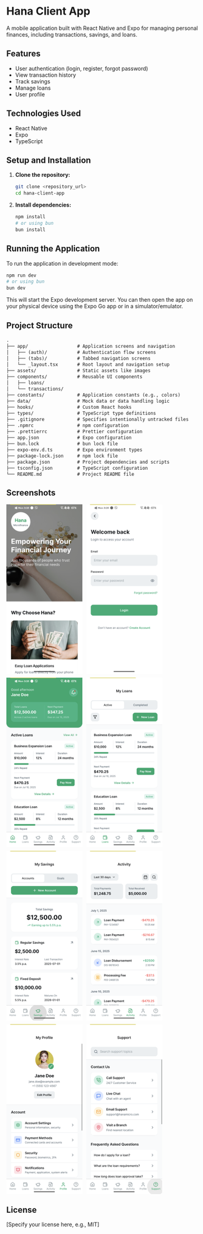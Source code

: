 # Hana Client App

A mobile application built with React Native and Expo for managing personal finances, including transactions, savings, and loans.

## Features

- User authentication (login, register, forgot password)
- View transaction history
- Track savings
- Manage loans
- User profile

## Technologies Used

- React Native
- Expo
- TypeScript

## Setup and Installation

1.  **Clone the repository:**

    ```bash
    git clone <repository_url>
    cd hana-client-app
    ```

2.  **Install dependencies:**

    ```bash
    npm install
    # or using bun
    bun install
    ```

## Running the Application

To run the application in development mode:

```bash
npm run dev
# or using bun
bun dev
```

This will start the Expo development server. You can then open the app on your physical device using the Expo Go app or in a simulator/emulator.

## Project Structure

```
.
├── app/                  # Application screens and navigation
│   ├── (auth)/           # Authentication flow screens
│   ├── (tabs)/           # Tabbed navigation screens
│   └── _layout.tsx       # Root layout and navigation setup
├── assets/               # Static assets like images
├── components/           # Reusable UI components
│   ├── loans/
│   └── transactions/
├── constants/            # Application constants (e.g., colors)
├── data/                 # Mock data or data handling logic
├── hooks/                # Custom React hooks
├── types/                # TypeScript type definitions
├── .gitignore            # Specifies intentionally untracked files
├── .npmrc                # npm configuration
├── .prettierrc           # Prettier configuration
├── app.json              # Expo configuration
├── bun.lock              # bun lock file
├── expo-env.d.ts         # Expo environment types
├── package-lock.json     # npm lock file
├── package.json          # Project dependencies and scripts
├── tsconfig.json         # TypeScript configuration
└── README.md             # Project README file
```

## Screenshots

<div style="display: flex; flex-wrap: wrap; gap: 10px;">
  <img src="assets/screenshots/1.png" alt="Screenshot 1" style="max-width: 200px; height: auto;">
  <img src="assets/screenshots/2.png" alt="Screenshot 2" style="max-width: 200px; height: auto;">
  <img src="assets/screenshots/3.png" alt="Screenshot 3" style="max-width: 200px; height: auto;">
  <img src="assets/screenshots/4.png" alt="Screenshot 4" style="max-width: 200px; height: auto;">
  <img src="assets/screenshots/5.png" alt="Screenshot 5" style="max-width: 200px; height: auto;">
  <img src="assets/screenshots/6.png" alt="Screenshot 6" style="max-width: 200px; height: auto;">
  <img src="assets/screenshots/7.png" alt="Screenshot 7" style="max-width: 200px; height: auto;">
  <img src="assets/screenshots/8.png" alt="Screenshot 8" style="max-width: 200px; height: auto;">
</div>

## License

[Specify your license here, e.g., MIT]
